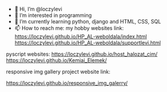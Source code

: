 - 👋 Hi, I’m @loczylevi
- 👀 I’m interested in programming 
- 🌱 I’m currently learning python, django and HTML, CSS, SQL
- 📫 How to reach me:
my hobby websites link: https://loczylevi.github.io/HP_AL-weboldala/index.html
https://loczylevi.github.io/HP_AL-weboldala/supportlevi.html

pyscript websites:
https://loczylevi.github.io/host_halozat_cim/
https://loczylevi.github.io/Kemiai_Elemek/

responsive img gallery project website link:

https://loczylevi.github.io/responsive_img_galerry/
<!---
loczylevi/loczylevi is a ✨ special ✨ repository because its `README.md` (this file) appears on your GitHub profile.
You can click the Preview link to take a look at your changes.
--->
